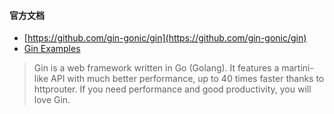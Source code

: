 #### 官方文档
- [https://github.com/gin-gonic/gin](https://github.com/gin-gonic/gin)
- [Gin Examples](https://github.com/gin-gonic/examples)

> Gin is a web framework written in Go (Golang). 
It features a martini-like API with much better performance, 
up to 40 times faster thanks to httprouter. 
If you need performance and good productivity, you will love Gin.


